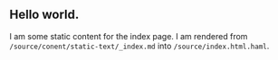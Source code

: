## Hello world.

I am some static content for the index page. I am rendered from `/source/conent/static-text/_index.md` into `/source/index.html.haml`.